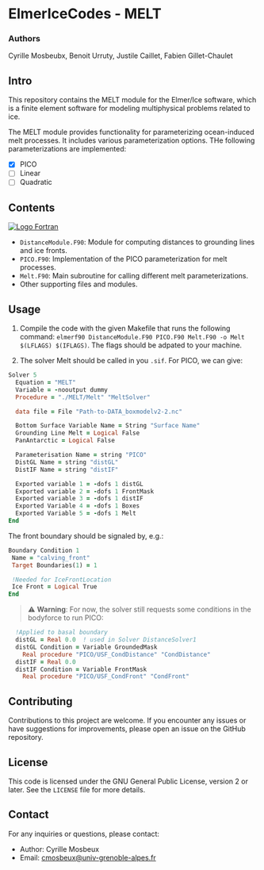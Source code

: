 # ElmerIceCodes - MELT

### Authors

Cyrille Mosbeubx, Benoit Urruty, Justile Caillet, Fabien Gillet-Chaulet

## Intro 

This repository contains the MELT module for the Elmer/Ice software, which is a finite element software for modeling multiphysical problems related to ice.

The MELT module provides functionality for parameterizing ocean-induced melt processes. It includes various parameterization options. THe following parameterizations are implemented:

- [x] PICO
- [ ] Linear
- [ ] Quadratic 

## Contents

[![Logo Fortran](https://example.com/fortran_logo.png)](https://example.com)

- `DistanceModule.F90`: Module for computing distances to grounding lines and ice fronts.
- `PICO.F90`: Implementation of the PICO parameterization for melt processes.
- `Melt.F90`: Main subroutine for calling different melt parameterizations.
- Other supporting files and modules.

## Usage

1. Compile the code with the given Makefile that runs the following command: `elmerf90 DistanceModule.F90 PICO.F90 Melt.F90 -o Melt $(LFLAGS) $(IFLAGS)`. The flags should be adpated to your machine.

2. The solver Melt should be called in you `.sif`. For PICO, we can give:

```f90
Solver 5
  Equation = "MELT"
  Variable = -nooutput dummy
  Procedure = "./MELT/Melt" "MeltSolver"

  data file = File "Path-to-DATA_boxmodelv2-2.nc"

  Bottom Surface Variable Name = String "Surface Name"
  Grounding Line Melt = Logical False
  PanAntarctic = Logical False

  Parameterisation Name = string "PICO"
  DistGL Name = string "distGL"
  DistIF Name = string "distIF"

  Exported variable 1 = -dofs 1 distGL
  Exported variable 2 = -dofs 1 FrontMask
  Exported variable 3 = -dofs 1 distIF
  Exported Variable 4 = -dofs 1 Boxes
  Exported Variable 5 = -dofs 1 Melt
End
```

The front boundary should be signaled by, e.g.:

```f90
Boundary Condition 1
 Name = "calving_front"
 Target Boundaries(1) = 1

 !Needed for IceFrontLocation
 Ice Front = Logical True
End
```

> :warning: **Warning**: For now, the solver still requests some conditions in the bodyforce to run PICO:

```f90
  !Applied to basal boundary
  distGL = Real 0.0  ! used in Solver DistanceSolver1
  distGL Condition = Variable GroundedMask
    Real procedure "PICO/USF_CondDistance" "CondDistance"
  distIF = Real 0.0
  distIF Condition = Variable FrontMask
    Real procedure "PICO/USF_CondFront" "CondFront"
```


## Contributing

Contributions to this project are welcome. If you encounter any issues or have suggestions for improvements, please open an issue on the GitHub repository.

## License

This code is licensed under the GNU General Public License, version 2 or later. See the `LICENSE` file for more details.

## Contact

For any inquiries or questions, please contact:
- Author: Cyrille Mosbeux
- Email: cmosbeux@univ-grenoble-alpes.fr
